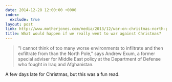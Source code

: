 ```yaml
---
date: 2014-12-28 12:00:00 +0000
index:
  exclude: true
layout: post
link: http://www.motherjones.com/media/2013/12/war-on-christmas-north-pole-invasion
title: What would happen if we really went to war against Christmas?
---
```


> "I cannot think of too many worse environments to infiltrate and then exfiltrate from than the North Pole," says Andrew Exum, a former special adviser for Middle East policy at the Department of Defense who fought in Iraq and Afghanistan.

A few days late for Christmas, but this was a fun read.